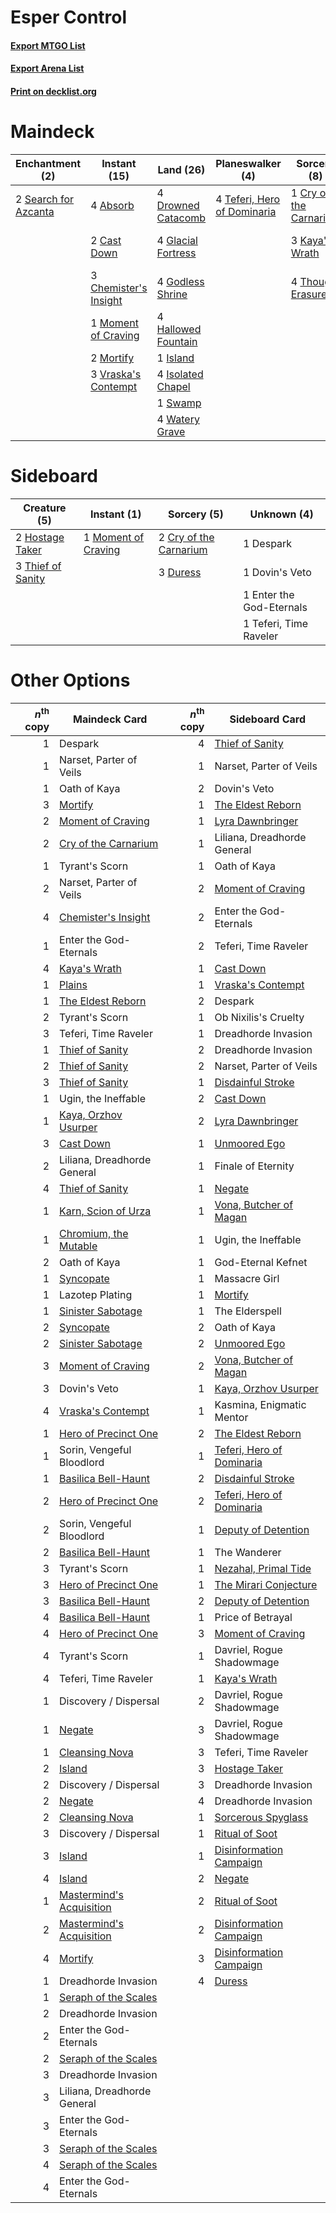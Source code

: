 # Esper Control

#### [Export MTGO List](../collection/Esper%20Control/Esper%20Control.txt)
#### [Export Arena List](../collection/Esper%20Control/Esper%20Control_arena.txt)
#### [Print on decklist.org](http://decklist.org/?deckmain=4%09Absorb%0A2%09Cast%20Down%0A3%09Chemister's%20Insight%0A1%09Cry%20of%20the%20Carnarium%0A2%09Dovin's%20Veto%0A4%09Drowned%20Catacomb%0A4%09Glacial%20Fortress%0A4%09Godless%20Shrine%0A4%09Hallowed%20Fountain%0A1%09Island%0A4%09Isolated%20Chapel%0A3%09Kaya's%20Wrath%0A1%09Liliana,%20Dreadhorde%20General%0A1%09Moment%20of%20Craving%0A2%09Mortify%0A2%09Search%20for%20Azcanta%0A1%09Swamp%0A4%09Teferi,%20Hero%20of%20Dominaria%0A2%09Teferi,%20Time%20Raveler%0A4%09Thought%20Erasure%0A3%09Vraska's%20Contempt%0A4%09Watery%20Grave&deckside=2%09Cry%20of%20the%20Carnarium%0A1%09Despark%0A1%09Dovin's%20Veto%0A3%09Duress%0A1%09Enter%20the%20God-Eternals%0A2%09Hostage%20Taker%0A1%09Moment%20of%20Craving%0A1%09Teferi,%20Time%20Raveler%0A3%09Thief%20of%20Sanity)
# Maindeck

|                                        Enchantment (2)                                        |                                          Instant (15)                                          |                                          Land (26)                                          |                                           Planeswalker (4)                                           |                                           Sorcery (8)                                           |         Unknown (5)         |
|-----------------------------------------------------------------------------------------------|------------------------------------------------------------------------------------------------|---------------------------------------------------------------------------------------------|------------------------------------------------------------------------------------------------------|-------------------------------------------------------------------------------------------------|-----------------------------|
|2 [Search for Azcanta](http://gatherer.wizards.com/Pages/Card/Details.aspx?multiverseid=435226)|4 [Absorb](http://gatherer.wizards.com/Pages/Card/Details.aspx?multiverseid=23155)              |4 [Drowned Catacomb](http://gatherer.wizards.com/Pages/Card/Details.aspx?multiverseid=430633)|4 [Teferi, Hero of Dominaria](http://gatherer.wizards.com/Pages/Card/Details.aspx?multiverseid=443095)|1 [Cry of the Carnarium](http://gatherer.wizards.com/Pages/Card/Details.aspx?multiverseid=457214)|2 Dovin's Veto               |
|                                                                                               |2 [Cast Down](http://gatherer.wizards.com/Pages/Card/Details.aspx?multiverseid=442969)          |4 [Glacial Fortress](http://gatherer.wizards.com/Pages/Card/Details.aspx?multiverseid=190562)|                                                                                                      |3 [Kaya's Wrath](http://gatherer.wizards.com/Pages/Card/Details.aspx?multiverseid=457331)        |1 Liliana, Dreadhorde General|
|                                                                                               |3 [Chemister's Insight](http://gatherer.wizards.com/Pages/Card/Details.aspx?multiverseid=452782)|4 [Godless Shrine](http://gatherer.wizards.com/Pages/Card/Details.aspx?multiverseid=405099)  |                                                                                                      |4 [Thought Erasure](http://gatherer.wizards.com/Pages/Card/Details.aspx?multiverseid=452956)     |2 Teferi, Time Raveler       |
|                                                                                               |1 [Moment of Craving](http://gatherer.wizards.com/Pages/Card/Details.aspx?multiverseid=439736)  |4 [Hallowed Fountain](http://gatherer.wizards.com/Pages/Card/Details.aspx?multiverseid=97071)|                                                                                                      |                                                                                                 |                             |
|                                                                                               |2 [Mortify](http://gatherer.wizards.com/Pages/Card/Details.aspx?multiverseid=420829)            |1 [Island](http://gatherer.wizards.com/Pages/Card/Details.aspx?multiverseid=439857)          |                                                                                                      |                                                                                                 |                             |
|                                                                                               |3 [Vraska's Contempt](http://gatherer.wizards.com/Pages/Card/Details.aspx?multiverseid=435283)  |4 [Isolated Chapel](http://gatherer.wizards.com/Pages/Card/Details.aspx?multiverseid=443129) |                                                                                                      |                                                                                                 |                             |
|                                                                                               |                                                                                                |1 [Swamp](http://gatherer.wizards.com/Pages/Card/Details.aspx?multiverseid=439858)           |                                                                                                      |                                                                                                 |                             |
|                                                                                               |                                                                                                |4 [Watery Grave](http://gatherer.wizards.com/Pages/Card/Details.aspx?multiverseid=405114)    |                                                                                                      |                                                                                                 |                             |


# Sideboard

|                                        Creature (5)                                        |                                         Instant (1)                                          |                                           Sorcery (5)                                           |      Unknown (4)       |
|--------------------------------------------------------------------------------------------|----------------------------------------------------------------------------------------------|-------------------------------------------------------------------------------------------------|------------------------|
|2 [Hostage Taker](http://gatherer.wizards.com/Pages/Card/Details.aspx?multiverseid=435379)  |1 [Moment of Craving](http://gatherer.wizards.com/Pages/Card/Details.aspx?multiverseid=439736)|2 [Cry of the Carnarium](http://gatherer.wizards.com/Pages/Card/Details.aspx?multiverseid=457214)|1 Despark               |
|3 [Thief of Sanity](http://gatherer.wizards.com/Pages/Card/Details.aspx?multiverseid=452955)|                                                                                              |3 [Duress](http://gatherer.wizards.com/Pages/Card/Details.aspx?multiverseid=14557)               |1 Dovin's Veto          |
|                                                                                            |                                                                                              |                                                                                                 |1 Enter the God-Eternals|
|                                                                                            |                                                                                              |                                                                                                 |1 Teferi, Time Raveler  |


# Other Options

|*n*<sup>th</sup> copy|                                           Maindeck Card                                           |*n*<sup>th</sup> copy|                                           Sideboard Card                                           |
|--------------------:|---------------------------------------------------------------------------------------------------|--------------------:|----------------------------------------------------------------------------------------------------|
|                    1|Despark                                                                                            |                    4|[Thief of Sanity](http://gatherer.wizards.com/Pages/Card/Details.aspx?multiverseid=452955)          |
|                    1|Narset, Parter of Veils                                                                            |                    1|Narset, Parter of Veils                                                                             |
|                    1|Oath of Kaya                                                                                       |                    2|Dovin's Veto                                                                                        |
|                    3|[Mortify](http://gatherer.wizards.com/Pages/Card/Details.aspx?multiverseid=420829)                 |                    1|[The Eldest Reborn](http://gatherer.wizards.com/Pages/Card/Details.aspx?multiverseid=442978)        |
|                    2|[Moment of Craving](http://gatherer.wizards.com/Pages/Card/Details.aspx?multiverseid=439736)       |                    1|[Lyra Dawnbringer](http://gatherer.wizards.com/Pages/Card/Details.aspx?multiverseid=442914)         |
|                    2|[Cry of the Carnarium](http://gatherer.wizards.com/Pages/Card/Details.aspx?multiverseid=457214)    |                    1|Liliana, Dreadhorde General                                                                         |
|                    1|Tyrant's Scorn                                                                                     |                    1|Oath of Kaya                                                                                        |
|                    2|Narset, Parter of Veils                                                                            |                    2|[Moment of Craving](http://gatherer.wizards.com/Pages/Card/Details.aspx?multiverseid=439736)        |
|                    4|[Chemister's Insight](http://gatherer.wizards.com/Pages/Card/Details.aspx?multiverseid=452782)     |                    2|Enter the God-Eternals                                                                              |
|                    1|Enter the God-Eternals                                                                             |                    2|Teferi, Time Raveler                                                                                |
|                    4|[Kaya's Wrath](http://gatherer.wizards.com/Pages/Card/Details.aspx?multiverseid=457331)            |                    1|[Cast Down](http://gatherer.wizards.com/Pages/Card/Details.aspx?multiverseid=442969)                |
|                    1|[Plains](http://gatherer.wizards.com/Pages/Card/Details.aspx?multiverseid=439856)                  |                    1|[Vraska's Contempt](http://gatherer.wizards.com/Pages/Card/Details.aspx?multiverseid=435283)        |
|                    1|[The Eldest Reborn](http://gatherer.wizards.com/Pages/Card/Details.aspx?multiverseid=442978)       |                    2|Despark                                                                                             |
|                    2|Tyrant's Scorn                                                                                     |                    1|Ob Nixilis's Cruelty                                                                                |
|                    3|Teferi, Time Raveler                                                                               |                    1|Dreadhorde Invasion                                                                                 |
|                    1|[Thief of Sanity](http://gatherer.wizards.com/Pages/Card/Details.aspx?multiverseid=452955)         |                    2|Dreadhorde Invasion                                                                                 |
|                    2|[Thief of Sanity](http://gatherer.wizards.com/Pages/Card/Details.aspx?multiverseid=452955)         |                    2|Narset, Parter of Veils                                                                             |
|                    3|[Thief of Sanity](http://gatherer.wizards.com/Pages/Card/Details.aspx?multiverseid=452955)         |                    1|[Disdainful Stroke](http://gatherer.wizards.com/Pages/Card/Details.aspx?multiverseid=420705)        |
|                    1|Ugin, the Ineffable                                                                                |                    2|[Cast Down](http://gatherer.wizards.com/Pages/Card/Details.aspx?multiverseid=442969)                |
|                    1|[Kaya, Orzhov Usurper](http://gatherer.wizards.com/Pages/Card/Details.aspx?multiverseid=457330)    |                    2|[Lyra Dawnbringer](http://gatherer.wizards.com/Pages/Card/Details.aspx?multiverseid=442914)         |
|                    3|[Cast Down](http://gatherer.wizards.com/Pages/Card/Details.aspx?multiverseid=442969)               |                    1|[Unmoored Ego](http://gatherer.wizards.com/Pages/Card/Details.aspx?multiverseid=452962)             |
|                    2|Liliana, Dreadhorde General                                                                        |                    1|Finale of Eternity                                                                                  |
|                    4|[Thief of Sanity](http://gatherer.wizards.com/Pages/Card/Details.aspx?multiverseid=452955)         |                    1|[Negate](http://gatherer.wizards.com/Pages/Card/Details.aspx?multiverseid=423707)                   |
|                    1|[Karn, Scion of Urza](http://gatherer.wizards.com/Pages/Card/Details.aspx?multiverseid=442889)     |                    1|[Vona, Butcher of Magan](http://gatherer.wizards.com/Pages/Card/Details.aspx?multiverseid=435387)   |
|                    1|[Chromium, the Mutable](http://gatherer.wizards.com/Pages/Card/Details.aspx?multiverseid=447350)   |                    1|Ugin, the Ineffable                                                                                 |
|                    2|Oath of Kaya                                                                                       |                    1|God-Eternal Kefnet                                                                                  |
|                    1|[Syncopate](http://gatherer.wizards.com/Pages/Card/Details.aspx?multiverseid=442955)               |                    1|Massacre Girl                                                                                       |
|                    1|Lazotep Plating                                                                                    |                    1|[Mortify](http://gatherer.wizards.com/Pages/Card/Details.aspx?multiverseid=420829)                  |
|                    1|[Sinister Sabotage](http://gatherer.wizards.com/Pages/Card/Details.aspx?multiverseid=452804)       |                    1|The Elderspell                                                                                      |
|                    2|[Syncopate](http://gatherer.wizards.com/Pages/Card/Details.aspx?multiverseid=442955)               |                    2|Oath of Kaya                                                                                        |
|                    2|[Sinister Sabotage](http://gatherer.wizards.com/Pages/Card/Details.aspx?multiverseid=452804)       |                    2|[Unmoored Ego](http://gatherer.wizards.com/Pages/Card/Details.aspx?multiverseid=452962)             |
|                    3|[Moment of Craving](http://gatherer.wizards.com/Pages/Card/Details.aspx?multiverseid=439736)       |                    2|[Vona, Butcher of Magan](http://gatherer.wizards.com/Pages/Card/Details.aspx?multiverseid=435387)   |
|                    3|Dovin's Veto                                                                                       |                    1|[Kaya, Orzhov Usurper](http://gatherer.wizards.com/Pages/Card/Details.aspx?multiverseid=457330)     |
|                    4|[Vraska's Contempt](http://gatherer.wizards.com/Pages/Card/Details.aspx?multiverseid=435283)       |                    1|Kasmina, Enigmatic Mentor                                                                           |
|                    1|[Hero of Precinct One](http://gatherer.wizards.com/Pages/Card/Details.aspx?multiverseid=457155)    |                    2|[The Eldest Reborn](http://gatherer.wizards.com/Pages/Card/Details.aspx?multiverseid=442978)        |
|                    1|Sorin, Vengeful Bloodlord                                                                          |                    1|[Teferi, Hero of Dominaria](http://gatherer.wizards.com/Pages/Card/Details.aspx?multiverseid=443095)|
|                    1|[Basilica Bell-Haunt](http://gatherer.wizards.com/Pages/Card/Details.aspx?multiverseid=457300)     |                    2|[Disdainful Stroke](http://gatherer.wizards.com/Pages/Card/Details.aspx?multiverseid=420705)        |
|                    2|[Hero of Precinct One](http://gatherer.wizards.com/Pages/Card/Details.aspx?multiverseid=457155)    |                    2|[Teferi, Hero of Dominaria](http://gatherer.wizards.com/Pages/Card/Details.aspx?multiverseid=443095)|
|                    2|Sorin, Vengeful Bloodlord                                                                          |                    1|[Deputy of Detention](http://gatherer.wizards.com/Pages/Card/Details.aspx?multiverseid=457309)      |
|                    2|[Basilica Bell-Haunt](http://gatherer.wizards.com/Pages/Card/Details.aspx?multiverseid=457300)     |                    1|The Wanderer                                                                                        |
|                    3|Tyrant's Scorn                                                                                     |                    1|[Nezahal, Primal Tide](http://gatherer.wizards.com/Pages/Card/Details.aspx?multiverseid=439702)     |
|                    3|[Hero of Precinct One](http://gatherer.wizards.com/Pages/Card/Details.aspx?multiverseid=457155)    |                    1|[The Mirari Conjecture](http://gatherer.wizards.com/Pages/Card/Details.aspx?multiverseid=442945)    |
|                    3|[Basilica Bell-Haunt](http://gatherer.wizards.com/Pages/Card/Details.aspx?multiverseid=457300)     |                    2|[Deputy of Detention](http://gatherer.wizards.com/Pages/Card/Details.aspx?multiverseid=457309)      |
|                    4|[Basilica Bell-Haunt](http://gatherer.wizards.com/Pages/Card/Details.aspx?multiverseid=457300)     |                    1|Price of Betrayal                                                                                   |
|                    4|[Hero of Precinct One](http://gatherer.wizards.com/Pages/Card/Details.aspx?multiverseid=457155)    |                    3|[Moment of Craving](http://gatherer.wizards.com/Pages/Card/Details.aspx?multiverseid=439736)        |
|                    4|Tyrant's Scorn                                                                                     |                    1|Davriel, Rogue Shadowmage                                                                           |
|                    4|Teferi, Time Raveler                                                                               |                    1|[Kaya's Wrath](http://gatherer.wizards.com/Pages/Card/Details.aspx?multiverseid=457331)             |
|                    1|Discovery / Dispersal                                                                              |                    2|Davriel, Rogue Shadowmage                                                                           |
|                    1|[Negate](http://gatherer.wizards.com/Pages/Card/Details.aspx?multiverseid=423707)                  |                    3|Davriel, Rogue Shadowmage                                                                           |
|                    1|[Cleansing Nova](http://gatherer.wizards.com/Pages/Card/Details.aspx?multiverseid=447145)          |                    3|Teferi, Time Raveler                                                                                |
|                    2|[Island](http://gatherer.wizards.com/Pages/Card/Details.aspx?multiverseid=439857)                  |                    3|[Hostage Taker](http://gatherer.wizards.com/Pages/Card/Details.aspx?multiverseid=435379)            |
|                    2|Discovery / Dispersal                                                                              |                    3|Dreadhorde Invasion                                                                                 |
|                    2|[Negate](http://gatherer.wizards.com/Pages/Card/Details.aspx?multiverseid=423707)                  |                    4|Dreadhorde Invasion                                                                                 |
|                    2|[Cleansing Nova](http://gatherer.wizards.com/Pages/Card/Details.aspx?multiverseid=447145)          |                    1|[Sorcerous Spyglass](http://gatherer.wizards.com/Pages/Card/Details.aspx?multiverseid=435407)       |
|                    3|Discovery / Dispersal                                                                              |                    1|[Ritual of Soot](http://gatherer.wizards.com/Pages/Card/Details.aspx?multiverseid=452834)           |
|                    3|[Island](http://gatherer.wizards.com/Pages/Card/Details.aspx?multiverseid=439857)                  |                    1|[Disinformation Campaign](http://gatherer.wizards.com/Pages/Card/Details.aspx?multiverseid=452917)  |
|                    4|[Island](http://gatherer.wizards.com/Pages/Card/Details.aspx?multiverseid=439857)                  |                    2|[Negate](http://gatherer.wizards.com/Pages/Card/Details.aspx?multiverseid=423707)                   |
|                    1|[Mastermind's Acquisition](http://gatherer.wizards.com/Pages/Card/Details.aspx?multiverseid=439734)|                    2|[Ritual of Soot](http://gatherer.wizards.com/Pages/Card/Details.aspx?multiverseid=452834)           |
|                    2|[Mastermind's Acquisition](http://gatherer.wizards.com/Pages/Card/Details.aspx?multiverseid=439734)|                    2|[Disinformation Campaign](http://gatherer.wizards.com/Pages/Card/Details.aspx?multiverseid=452917)  |
|                    4|[Mortify](http://gatherer.wizards.com/Pages/Card/Details.aspx?multiverseid=420829)                 |                    3|[Disinformation Campaign](http://gatherer.wizards.com/Pages/Card/Details.aspx?multiverseid=452917)  |
|                    1|Dreadhorde Invasion                                                                                |                    4|[Duress](http://gatherer.wizards.com/Pages/Card/Details.aspx?multiverseid=14557)                    |
|                    1|[Seraph of the Scales](http://gatherer.wizards.com/Pages/Card/Details.aspx?multiverseid=457349)    |                     |                                                                                                    |
|                    2|Dreadhorde Invasion                                                                                |                     |                                                                                                    |
|                    2|Enter the God-Eternals                                                                             |                     |                                                                                                    |
|                    2|[Seraph of the Scales](http://gatherer.wizards.com/Pages/Card/Details.aspx?multiverseid=457349)    |                     |                                                                                                    |
|                    3|Dreadhorde Invasion                                                                                |                     |                                                                                                    |
|                    3|Liliana, Dreadhorde General                                                                        |                     |                                                                                                    |
|                    3|Enter the God-Eternals                                                                             |                     |                                                                                                    |
|                    3|[Seraph of the Scales](http://gatherer.wizards.com/Pages/Card/Details.aspx?multiverseid=457349)    |                     |                                                                                                    |
|                    4|[Seraph of the Scales](http://gatherer.wizards.com/Pages/Card/Details.aspx?multiverseid=457349)    |                     |                                                                                                    |
|                    4|Enter the God-Eternals                                                                             |                     |                                                                                                    |

